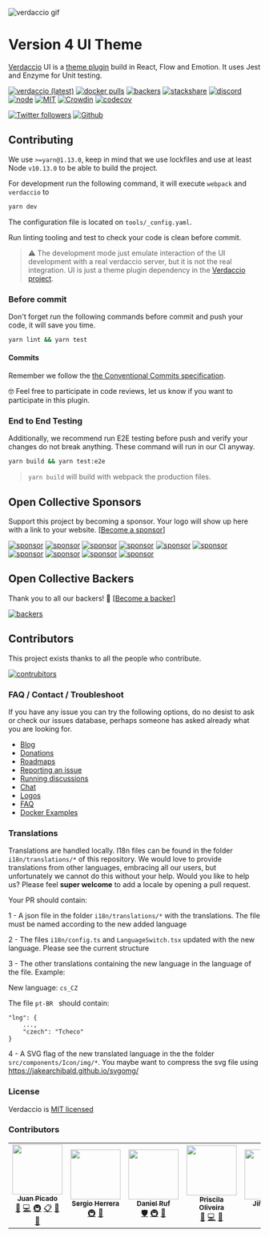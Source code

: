 
![verdaccio gif](https://user-images.githubusercontent.com/558752/52916111-fa4ba980-32db-11e9-8a64-f4e06eb920b3.png)

# Version 4 UI Theme

[Verdaccio](https://verdaccio.org/) UI is a [theme plugin](https://verdaccio.org/docs/en/dev-plugins#theme-plugin) build in React, Flow and Emotion. It uses Jest and Enzyme for Unit testing.


[![verdaccio (latest)](https://img.shields.io/npm/v/@verdaccio/ui-theme/latest.svg)](https://www.npmjs.com/package/@verdaccio/ui-theme)
[![docker pulls](https://img.shields.io/docker/pulls/verdaccio/verdaccio.svg?maxAge=43200)](https://verdaccio.org/docs/en/docker.html)
[![backers](https://opencollective.com/verdaccio/tiers/backer/badge.svg?label=Backer&color=brightgreen)](https://opencollective.com/verdaccio)
[![stackshare](https://img.shields.io/badge/Follow%20on-StackShare-blue.svg?logo=stackshare&style=flat)](https://stackshare.io/verdaccio)
[![discord](https://img.shields.io/discord/388674437219745793.svg)](http://chat.verdaccio.org/)
[![node](https://img.shields.io/node/v/@verdaccio/ui-theme/latest.svg)](https://www.npmjs.com/package/@verdaccio/ui-theme)
[![MIT](https://img.shields.io/github/license/mashape/apistatus.svg)](./LICENSE)
[![Crowdin](https://d322cqt584bo4o.cloudfront.net/verdaccio/localized.svg)](https://crowdin.com/project/verdaccio)
[![codecov](https://codecov.io/gh/verdaccio/ui/branch/master/graph/badge.svg)](https://codecov.io/gh/verdaccio/ui)


[![Twitter followers](https://img.shields.io/twitter/follow/verdaccio_npm.svg?style=social&label=Follow)](https://twitter.com/verdaccio_npm)
[![Github](https://img.shields.io/github/stars/verdaccio/verdaccio.svg?style=social&label=Stars)](https://github.com/verdaccio/verdaccio/stargazers)

## Contributing

We use `>=yarn@1.13.0`, keep in mind that we use lockfiles and use at least Node `v10.13.0` to be able to build the project.

For development run the following command, it will execute `webpack` and `verdaccio` to

```bash
yarn dev
```
The configuration file is located on `tools/_config.yaml`.

Run linting tooling and test to check your code is clean before commit.

> ⚠️ The development mode just emulate interaction of the UI development with a real verdaccio server, but it is not the real integration. UI is just a theme plugin dependency in the [Verdaccio project](https://github.com/verdaccio/verdaccio).

### Before commit

Don't forget run the following commands before commit and push your code, it will save you time.

```bash
yarn lint && yarn test
```

#### Commits

Remember we follow the [the Conventional Commits specification](https://www.conventionalcommits.org/en/v1.0.0-beta.4/).

🤓 Feel free to participate in code reviews, let us know if you want to participate in this plugin.

### End to End Testing

Additionally, we recommend run E2E testing before push and verify your changes do not break anything. These command will run in our CI anyway.

```bash
yarn build && yarn test:e2e
```

> `yarn build` will build with webpack the production files.


## Open Collective Sponsors

Support this project by becoming a sponsor. Your logo will show up here with a link to your website. [[Become a sponsor](https://opencollective.com/verdaccio#sponsor)]

[![sponsor](https://opencollective.com/verdaccio/sponsor/0/avatar.svg)](https://opencollective.com/verdaccio/sponsor/0/website)
[![sponsor](https://opencollective.com/verdaccio/sponsor/1/avatar.svg)](https://opencollective.com/verdaccio/sponsor/1/website)
[![sponsor](https://opencollective.com/verdaccio/sponsor/2/avatar.svg)](https://opencollective.com/verdaccio/sponsor/2/website)
[![sponsor](https://opencollective.com/verdaccio/sponsor/3/avatar.svg)](https://opencollective.com/verdaccio/sponsor/3/website)
[![sponsor](https://opencollective.com/verdaccio/sponsor/4/avatar.svg)](https://opencollective.com/verdaccio/sponsor/4/website)
[![sponsor](https://opencollective.com/verdaccio/sponsor/5/avatar.svg)](https://opencollective.com/verdaccio/sponsor/5/website)
[![sponsor](https://opencollective.com/verdaccio/sponsor/6/avatar.svg)](https://opencollective.com/verdaccio/sponsor/6/website)
[![sponsor](https://opencollective.com/verdaccio/sponsor/7/avatar.svg)](https://opencollective.com/verdaccio/sponsor/7/website)
[![sponsor](https://opencollective.com/verdaccio/sponsor/8/avatar.svg)](https://opencollective.com/verdaccio/sponsor/8/website)
[![sponsor](https://opencollective.com/verdaccio/sponsor/9/avatar.svg)](https://opencollective.com/verdaccio/sponsor/9/website)

## Open Collective Backers

Thank you to all our backers! 🙏 [[Become a backer](https://opencollective.com/verdaccio#backer)]

[![backers](https://opencollective.com/verdaccio/backers.svg?width=890)](https://opencollective.com/verdaccio#backers)

## Contributors

This project exists thanks to all the people who contribute.

[![contrubitors](https://opencollective.com/verdaccio/contributors.svg?width=890&button=true)](../../graphs/contributors)

### FAQ / Contact / Troubleshoot

If you have any issue you can try the following options, do no desist to ask or check our issues database, perhaps someone has asked already what you are looking for.

* [Blog](https://medium.com/verdaccio)
* [Donations](https://opencollective.com/verdaccio)
* [Roadmaps](https://github.com/verdaccio/ui/projects)
* [Reporting an issue](https://github.com/verdaccio/verdaccio/blob/master/CONTRIBUTING.md#reporting-a-bug)
* [Running discussions](https://github.com/verdaccio/verdaccio/issues?q=is%3Aissue+is%3Aopen+label%3Adiscuss)
* [Chat](http://chat.verdaccio.org/)
* [Logos](https://verdaccio.org/docs/en/logo)
* [FAQ](https://github.com/verdaccio/verdaccio/issues?utf8=%E2%9C%93&q=is%3Aissue%20label%3Aquestion%20)
* [Docker Examples](https://github.com/verdaccio/docker-examples)

### Translations

Translations are handled locally. I18n files can be found in the folder ```i18n/translations/*``` of this repository. We would love to provide translations from other languages, embracing all our users, but unfortunately we cannot do this without your help. Would you like to help us? Please feel **super welcome** to add a locale by opening a pull request.

Your PR should contain:

1 - A json file in the folder ```i18n/translations/*``` with the translations. The file must be named according to the new added language

2 - The files ```i18n/config.ts``` and  ```LanguageSwitch.tsx``` updated with the new language. Please see the current structure

3 - The other translations containing the new language in the language of the file. Example:

New language: ```cs_CZ ```

The file ```pt-BR ``` should contain:
 ```
 "lng": {
     ...,
     "czech": "Tcheco"
 }
 ```

4 - A SVG flag of the new translated language in the the folder ```src/components/Icon/img/*```. You maybe want to compress the svg file using https://jakearchibald.github.io/svgomg/



### License

Verdaccio is [MIT licensed](https://github.com/verdaccio/verdaccio/blob/master/LICENSE)


### Contributors

<!-- ALL-CONTRIBUTORS-LIST:START - Do not remove or modify this section -->
<!-- prettier-ignore-start -->
<!-- markdownlint-disable -->
<table>
  <tr>
    <td align="center"><a href="https://www.linkedin.com/in/jotadeveloper/"><img src="https://avatars0.githubusercontent.com/u/558752?v=4" width="100px;" alt=""/><br /><sub><b>Juan Picado</b></sub></a><br /><a href="https://github.com/verdaccio/ui/commits?author=juanpicado" title="Documentation">📖</a> <a href="https://github.com/verdaccio/ui/commits?author=juanpicado" title="Code">💻</a> <a href="#infra-juanpicado" title="Infrastructure (Hosting, Build-Tools, etc)">🚇</a> <a href="#eventOrganizing-juanpicado" title="Event Organizing">📋</a> <a href="#blog-juanpicado" title="Blogposts">📝</a> <a href="#maintenance-juanpicado" title="Maintenance">🚧</a></td>
    <td align="center"><a href="https://github.com/sergiohgz"><img src="https://avatars3.githubusercontent.com/u/14012309?v=4" width="100px;" alt=""/><br /><sub><b>Sergio Herrera</b></sub></a><br /><a href="#infra-sergiohgz" title="Infrastructure (Hosting, Build-Tools, etc)">🚇</a> <a href="#maintenance-sergiohgz" title="Maintenance">🚧</a></td>
    <td align="center"><a href="https://daniel-ruf.de/"><img src="https://avatars1.githubusercontent.com/u/827205?v=4" width="100px;" alt=""/><br /><sub><b>Daniel Ruf</b></sub></a><br /><a href="#security-DanielRuf" title="Security">🛡️</a> <a href="#infra-DanielRuf" title="Infrastructure (Hosting, Build-Tools, etc)">🚇</a> <a href="#maintenance-DanielRuf" title="Maintenance">🚧</a></td>
    <td align="center"><a href="https://priscilawebdev.github.io/priscilaoliveira/"><img src="https://avatars1.githubusercontent.com/u/29228205?v=4" width="100px;" alt=""/><br /><sub><b>Priscila Oliveira</b></sub></a><br /><a href="#design-priscilawebdev" title="Design">🎨</a> <a href="https://github.com/verdaccio/ui/commits?author=priscilawebdev" title="Code">💻</a> <a href="#maintenance-priscilawebdev" title="Maintenance">🚧</a></td>
    <td align="center"><a href="https://github.com/VentyCZ"><img src="https://avatars1.githubusercontent.com/u/3247664?v=4" width="100px;" alt=""/><br /><sub><b>Jiří Michel</b></sub></a><br /><a href="https://github.com/verdaccio/ui/commits?author=VentyCZ" title="Code">💻</a> <a href="#maintenance-VentyCZ" title="Maintenance">🚧</a></td>
    <td align="center"><a href="https://github.com/tso1158687"><img src="https://avatars2.githubusercontent.com/u/9198263?v=4" width="100px;" alt=""/><br /><sub><b>jason</b></sub></a><br /><a href="#translation-tso1158687" title="Translation">🌍</a> <a href="https://github.com/verdaccio/ui/commits?author=tso1158687" title="Code">💻</a></td>
  </tr>
</table>

<!-- markdownlint-enable -->
<!-- prettier-ignore-end -->
<!-- ALL-CONTRIBUTORS-LIST:END -->
